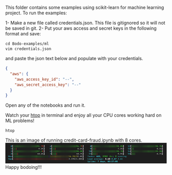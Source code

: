 This folder contains some examples using scikit-learn for machine learning project. 
To run the examples:

1- Make a new file called credentials.json. This file is gitignored so it will not be saved in git.
2- Put your aws access and secret keys in the following format and save:

```shell
cd Bodo-examples/ml
vim credentials.json
```
and paste the json text below and populate with your credentials.

```json
{
  "aws": {
    "aws_access_key_id": "--",
    "aws_secret_access_key": "--"
  }
}
```

Open any of the notebooks and run it.

Watch your [htop](https://formulae.brew.sh/formula/htop) in terminal and enjoy
all your CPU cores working hard on ML problems!

```shell
htop
```

This is an image of running credit-card-fraud.ipynb with 8 cores.
![img.png](img.png)
Happy bodoing!!!
